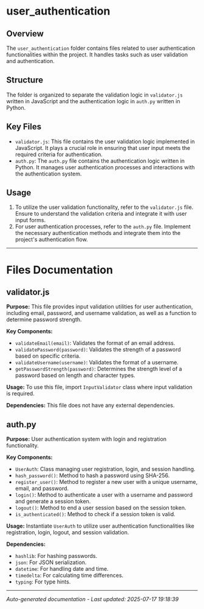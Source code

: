 # user_authentication

## Overview
The `user_authentication` folder contains files related to user authentication functionalities within the project. It handles tasks such as user validation and authentication.

## Structure
The folder is organized to separate the validation logic in `validator.js` written in JavaScript and the authentication logic in `auth.py` written in Python.

## Key Files
- `validator.js`: This file contains the user validation logic implemented in JavaScript. It plays a crucial role in ensuring that user input meets the required criteria for authentication.
- `auth.py`: The `auth.py` file contains the authentication logic written in Python. It manages user authentication processes and interactions with the authentication system.

## Usage
1. To utilize the user validation functionality, refer to the `validator.js` file. Ensure to understand the validation criteria and integrate it with user input forms.
2. For user authentication processes, refer to the `auth.py` file. Implement the necessary authentication methods and integrate them into the project's authentication flow.

---

# Files Documentation

## validator.js

**Purpose:** This file provides input validation utilities for user authentication, including email, password, and username validation, as well as a function to determine password strength.

**Key Components:**
- `validateEmail(email)`: Validates the format of an email address.
- `validatePassword(password)`: Validates the strength of a password based on specific criteria.
- `validateUsername(username)`: Validates the format of a username.
- `getPasswordStrength(password)`: Determines the strength level of a password based on length and character types.

**Usage:** To use this file, import `InputValidator` class where input validation is required.

**Dependencies:** This file does not have any external dependencies.

## auth.py

**Purpose:** User authentication system with login and registration functionality.

**Key Components:**
- `UserAuth`: Class managing user registration, login, and session handling.
- `hash_password()`: Method to hash a password using SHA-256.
- `register_user()`: Method to register a new user with a unique username, email, and password.
- `login()`: Method to authenticate a user with a username and password and generate a session token.
- `logout()`: Method to end a user session based on the session token.
- `is_authenticated()`: Method to check if a session token is valid.

**Usage:** Instantiate `UserAuth` to utilize user authentication functionalities like registration, login, logout, and session validation.

**Dependencies:**
- `hashlib`: For hashing passwords.
- `json`: For JSON serialization.
- `datetime`: For handling date and time.
- `timedelta`: For calculating time differences.
- `typing`: For type hints.

---
*Auto-generated documentation - Last updated: 2025-07-17 19:18:39*

